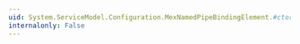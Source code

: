 ```yaml
---
uid: System.ServiceModel.Configuration.MexNamedPipeBindingElement.#ctor
internalonly: False
---
```

